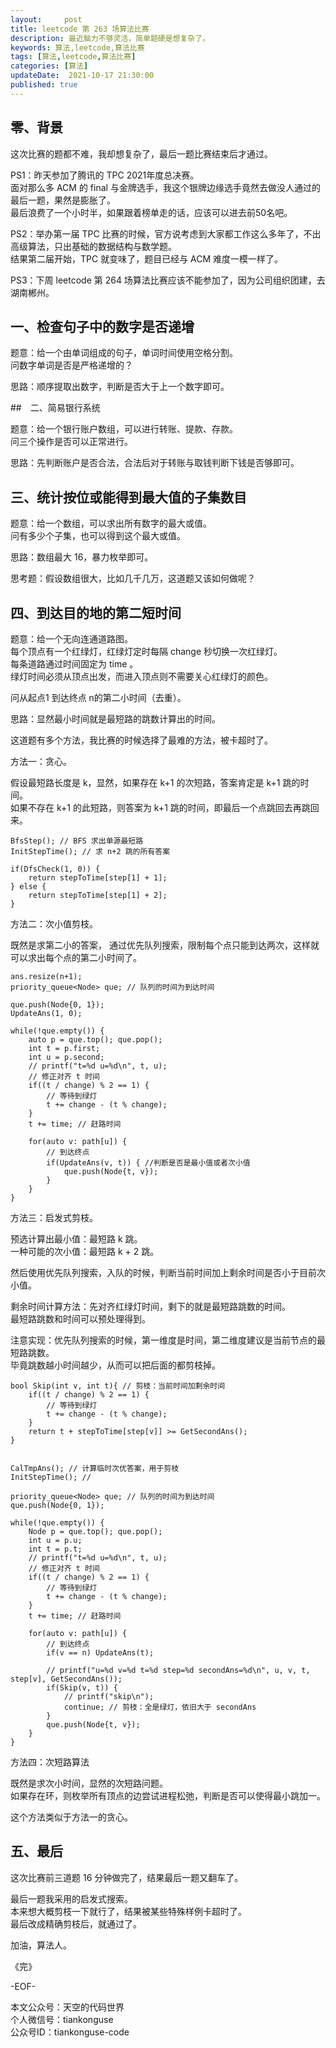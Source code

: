 ```yaml
---   
layout:     post  
title: leetcode 第 263 场算法比赛  
description: 最近脑力不够灵活，简单题硬是想复杂了。     
keywords: 算法,leetcode,算法比赛  
tags: [算法,leetcode,算法比赛]    
categories: [算法]  
updateDate:  2021-10-17 21:30:00  
published: true  
---  
```



## 零、背景  


这次比赛的题都不难，我却想复杂了，最后一题比赛结束后才通过。  


PS1：昨天参加了腾讯的 TPC 2021年度总决赛。  
面对那么多 ACM 的 final 与金牌选手，我这个银牌边缘选手竟然去做没人通过的最后一题，果然是膨胀了。  
最后浪费了一个小时半，如果跟着榜单走的话，应该可以进去前50名吧。  


PS2：举办第一届 TPC 比赛的时候，官方说考虑到大家都工作这么多年了，不出高级算法，只出基础的数据结构与数学题。  
结果第二届开始，TPC 就变味了，题目已经与 ACM 难度一模一样了。  


PS3：下周 leetcode 第 264 场算法比赛应该不能参加了，因为公司组织团建，去湖南郴州。  


## 一、检查句子中的数字是否递增  


题意：给一个由单词组成的句子，单词时间使用空格分割。  
问数字单词是否是严格递增的？  


思路：顺序提取出数字，判断是否大于上一个数字即可。  


##　二、简易银行系统  


题意：给一个银行账户数组，可以进行转账、提款、存款。  
问三个操作是否可以正常进行。  


思路：先判断账户是否合法，合法后对于转账与取钱判断下钱是否够即可。  


## 三、统计按位或能得到最大值的子集数目  


题意：给一个数组，可以求出所有数字的最大或值。  
问有多少个子集，也可以得到这个最大或值。  


思路：数组最大 16，暴力枚举即可。  


思考题：假设数组很大，比如几千几万，这道题又该如何做呢？  


## 四、到达目的地的第二短时间  


题意：给一个无向连通道路图。  
每个顶点有一个红绿灯，红绿灯定时每隔 change 秒切换一次红绿灯。  
每条道路通过时间固定为 time 。  
绿灯时间必须从顶点出发，而进入顶点则不需要关心红绿灯的颜色。  


问从起点1 到达终点 n的第二小时间（去重）。  


思路：显然最小时间就是最短路的跳数计算出的时间。  


这道题有多个方法，我比赛的时候选择了最难的方法，被卡超时了。  


方法一：贪心。  


假设最短路长度是 k，显然，如果存在 k+1 的次短路，答案肯定是 k+1 跳的时间。  
如果不存在 k+1 的此短路，则答案为 k+1 跳的时间，即最后一个点跳回去再跳回来。  


```
BfsStep(); // BFS 求出单源最短路
InitStepTime(); // 求 n+2 跳的所有答案

if(DfsCheck(1, 0)) {
    return stepToTime[step[1] + 1];
} else {
    return stepToTime[step[1] + 2];
}
```


方法二：次小值剪枝。  


既然是求第二小的答案， 通过优先队列搜索，限制每个点只能到达两次，这样就可以求出每个点的第二小时间了。  


```
ans.resize(n+1);
priority_queue<Node> que; // 队列的时间为到达时间

que.push(Node{0, 1});
UpdateAns(1, 0);

while(!que.empty()) {
    auto p = que.top(); que.pop();
    int t = p.first;
    int u = p.second;
    // printf("t=%d u=%d\n", t, u);
    // 修正对齐 t 时间
    if((t / change) % 2 == 1) {
        // 等待到绿灯
        t += change - (t % change);
    }
    t += time; // 赶路时间
    
    for(auto v: path[u]) {
        // 到达终点
        if(UpdateAns(v, t)) { //判断是否是最小值或者次小值
            que.push(Node{t, v});
        }
    }
}
```


方法三：启发式剪枝。  


预选计算出最小值：最短路 k 跳。  
一种可能的次小值：最短路 k + 2 跳。  


然后使用优先队列搜索，入队的时候，判断当前时间加上剩余时间是否小于目前次小值。  


剩余时间计算方法：先对齐红绿灯时间，剩下的就是最短路跳数的时间。  
最短路跳数和时间可以预处理得到。  


注意实现：优先队列搜索的时候，第一维度是时间，第二维度建议是当前节点的最短路跳数。  
毕竟跳数越小时间越少，从而可以把后面的都剪枝掉。  


```
bool Skip(int v, int t){ // 剪枝：当前时间加剩余时间
    if((t / change) % 2 == 1) {
        // 等待到绿灯
        t += change - (t % change);
    }
    return t + stepToTime[step[v]] >= GetSecondAns();
}


CalTmpAns(); // 计算临时次优答案，用于剪枝
InitStepTime(); //

priority_queue<Node> que; // 队列的时间为到达时间
que.push(Node{0, 1});

while(!que.empty()) {
    Node p = que.top(); que.pop();
    int u = p.u;
    int t = p.t;
    // printf("t=%d u=%d\n", t, u);
    // 修正对齐 t 时间
    if((t / change) % 2 == 1) {
        // 等待到绿灯
        t += change - (t % change);
    }
    t += time; // 赶路时间
    
    for(auto v: path[u]) {
        // 到达终点
        if(v == n) UpdateAns(t);
        
        // printf("u=%d v=%d t=%d step=%d secondAns=%d\n", u, v, t, step[v], GetSecondAns());
        if(Skip(v, t)) {
            // printf("skip\n");
            continue; // 剪枝：全是绿灯，依旧大于 secondAns
        }
        que.push(Node{t, v});
    }
}
```


方法四：次短路算法  


既然是求次小时间，显然的次短路问题。  
如果存在环，则枚举所有顶点的边尝试进程松弛，判断是否可以使得最小跳加一。  


这个方法类似于方法一的贪心。  



## 五、最后


这次比赛前三道题 16 分钟做完了，结果最后一题又翻车了。  


最后一题我采用的启发式搜索。  
本来想大概剪枝一下就行了，结果被某些特殊样例卡超时了。  
最后改成精确剪枝后，就通过了。  




加油，算法人。  


《完》  


-EOF-  



本文公众号：天空的代码世界  
个人微信号：tiankonguse  
公众号ID：tiankonguse-code  
  

